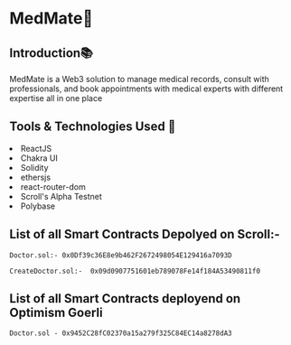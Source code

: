 # MedMate🏥

## Introduction📚

MedMate is a Web3 solution to manage medical records, consult with professionals, and book appointments with medical experts with different expertise all in one place

## Tools & Technologies Used 🎯
<li>ReactJS</li>
<li>Chakra UI</li>
<li>Solidity</li>
<li>ethersjs</li>
<li>react-router-dom</li>
<li>Scroll's Alpha Testnet</li>
<li>Polybase</li>

## List of all Smart Contracts Depolyed on Scroll:-

```
Doctor.sol:- 0x0Df39c36E8e9b462F2672498054E129416a7093D
```

```
CreateDoctor.sol:-  0x09d0907751601eb789078Fe14f184A53490811f0
```

## List of all Smart Contracts deployend on Optimism Goerli

```
Doctor.sol - 0x9452C28fC02370a15a279f325C84EC14a8278dA3
```
